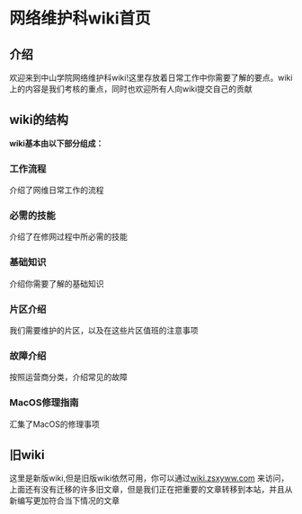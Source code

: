 # 网络维护科wiki首页
## 介绍
欢迎来到中山学院网络维护科wiki!这里存放着日常工作中你需要了解的要点。wiki上的内容是我们考核的重点，同时也欢迎所有人向wiki提交自己的贡献
## wiki的结构
**wiki基本由以下部分组成：**
### 工作流程
介绍了网维日常工作的流程
###   必需的技能
介绍了在修网过程中所必需的技能
### 基础知识
介绍你需要了解的基础知识
### 片区介绍
我们需要维护的片区，以及在这些片区值班的注意事项
### 故障介绍
按照运营商分类，介绍常见的故障
### MacOS修理指南
汇集了MacOS的修理事项
## 旧wiki
这里是新版wiki,但是旧版wiki依然可用，你可以通过[wiki.zsxyww.com](https://wiki.zsxyww.com) 来访问，上面还有没有迁移的许多旧文章，但是我们正在把重要的文章转移到本站，并且从新编写更加符合当下情况的文章
